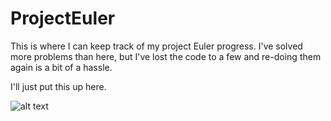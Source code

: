 # ProjectEuler

This is where I can keep track of my project Euler progress. I've solved more problems than here, but I've lost the code to a few and re-doing them again is a bit of a hassle.

I'll just put this up here.

![alt text](https://projecteuler.net/profile/borismedia.png)
